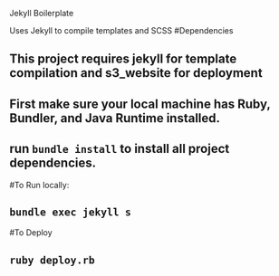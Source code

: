 Jekyll Boilerplate

Uses Jekyll to compile templates and SCSS
#Dependencies
  ## This project requires jekyll for template compilation and s3_website for deployment
  ## First make sure your local machine has Ruby, Bundler, and Java Runtime installed.
  ## run `bundle install` to install all project dependencies.

#To Run locally:
  ## `bundle exec jekyll s`

#To Deploy
  ## `ruby deploy.rb`
